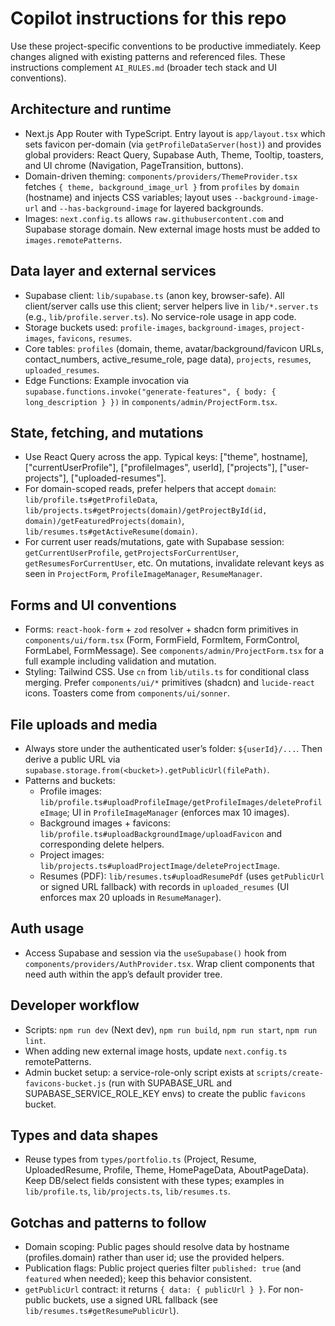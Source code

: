 # Copilot instructions for this repo

Use these project-specific conventions to be productive immediately. Keep changes aligned with existing patterns and referenced files. These instructions complement `AI_RULES.md` (broader tech stack and UI conventions).

## Architecture and runtime

- Next.js App Router with TypeScript. Entry layout is `app/layout.tsx` which sets favicon per-domain (via `getProfileDataServer(host)`) and provides global providers: React Query, Supabase Auth, Theme, Tooltip, toasters, and UI chrome (Navigation, PageTransition, buttons).
- Domain-driven theming: `components/providers/ThemeProvider.tsx` fetches `{ theme, background_image_url }` from `profiles` by `domain` (hostname) and injects CSS variables; layout uses `--background-image-url` and `--has-background-image` for layered backgrounds.
- Images: `next.config.ts` allows `raw.githubusercontent.com` and Supabase storage domain. New external image hosts must be added to `images.remotePatterns`.

## Data layer and external services

- Supabase client: `lib/supabase.ts` (anon key, browser-safe). All client/server calls use this client; server helpers live in `lib/*.server.ts` (e.g., `lib/profile.server.ts`). No service-role usage in app code.
- Storage buckets used: `profile-images`, `background-images`, `project-images`, `favicons`, `resumes`.
- Core tables: `profiles` (domain, theme, avatar/background/favicon URLs, contact_numbers, active_resume_role, page data), `projects`, `resumes`, `uploaded_resumes`.
- Edge Functions: Example invocation via `supabase.functions.invoke("generate-features", { body: { long_description } })` in `components/admin/ProjectForm.tsx`.

## State, fetching, and mutations

- Use React Query across the app. Typical keys: ["theme", hostname], ["currentUserProfile"], ["profileImages", userId], ["projects"], ["user-projects"], ["uploaded-resumes"].
- For domain-scoped reads, prefer helpers that accept `domain`: `lib/profile.ts#getProfileData`, `lib/projects.ts#getProjects(domain)/getProjectById(id, domain)/getFeaturedProjects(domain)`, `lib/resumes.ts#getActiveResume(domain)`.
- For current user reads/mutations, gate with Supabase session: `getCurrentUserProfile`, `getProjectsForCurrentUser`, `getResumesForCurrentUser`, etc. On mutations, invalidate relevant keys as seen in `ProjectForm`, `ProfileImageManager`, `ResumeManager`.

## Forms and UI conventions

- Forms: `react-hook-form` + `zod` resolver + shadcn form primitives in `components/ui/form.tsx` (Form, FormField, FormItem, FormControl, FormLabel, FormMessage). See `components/admin/ProjectForm.tsx` for a full example including validation and mutation.
- Styling: Tailwind CSS. Use `cn` from `lib/utils.ts` for conditional class merging. Prefer `components/ui/*` primitives (shadcn) and `lucide-react` icons. Toasters come from `components/ui/sonner`.

## File uploads and media

- Always store under the authenticated user’s folder: `${userId}/...`. Then derive a public URL via `supabase.storage.from(<bucket>).getPublicUrl(filePath)`.
- Patterns and buckets:
  - Profile images: `lib/profile.ts#uploadProfileImage/getProfileImages/deleteProfileImage`; UI in `ProfileImageManager` (enforces max 10 images).
  - Background images + favicons: `lib/profile.ts#uploadBackgroundImage/uploadFavicon` and corresponding delete helpers.
  - Project images: `lib/projects.ts#uploadProjectImage/deleteProjectImage`.
  - Resumes (PDF): `lib/resumes.ts#uploadResumePdf` (uses `getPublicUrl` or signed URL fallback) with records in `uploaded_resumes` (UI enforces max 20 uploads in `ResumeManager`).

## Auth usage

- Access Supabase and session via the `useSupabase()` hook from `components/providers/AuthProvider.tsx`. Wrap client components that need auth within the app’s default provider tree.

## Developer workflow

- Scripts: `npm run dev` (Next dev), `npm run build`, `npm run start`, `npm run lint`.
- When adding new external image hosts, update `next.config.ts` remotePatterns.
- Admin bucket setup: a service-role-only script exists at `scripts/create-favicons-bucket.js` (run with SUPABASE_URL and SUPABASE_SERVICE_ROLE_KEY envs) to create the public `favicons` bucket.

## Types and data shapes

- Reuse types from `types/portfolio.ts` (Project, Resume, UploadedResume, Profile, Theme, HomePageData, AboutPageData). Keep DB/select fields consistent with these types; examples in `lib/profile.ts`, `lib/projects.ts`, `lib/resumes.ts`.

## Gotchas and patterns to follow

- Domain scoping: Public pages should resolve data by hostname (profiles.domain) rather than user id; use the provided helpers.
- Publication flags: Public project queries filter `published: true` (and `featured` when needed); keep this behavior consistent.
- `getPublicUrl` contract: it returns `{ data: { publicUrl } }`. For non-public buckets, use a signed URL fallback (see `lib/resumes.ts#getResumePublicUrl`).
